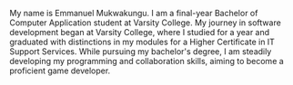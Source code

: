 My name is Emmanuel Mukwakungu. I am a final-year Bachelor of Computer Application student at Varsity College. 
My journey in software development began at Varsity College, where I studied for a year and
graduated with distinctions in my modules for a Higher Certificate in IT Support Services.
While pursuing my bachelor's degree, I am steadily developing my programming and collaboration skills,
aiming to become a proficient game developer.
